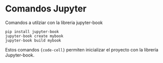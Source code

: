 # Comandos Jupyter



Comandos a utilziar con la libreria jupyter-book

```{code-cell}
pip install jupyter-book
jupyter-book create mybook
jupyter-book build mybook
```

Estos comandos `{code-cell}` permiten inicializar el proyecto con la librería Jupyter-book.
